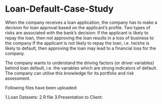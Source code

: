 # Loan-Default-Case-Study
When the company receives a loan application, the company has to make a decision for loan approval based on the applicant’s profile. Two types of risks are associated with the bank’s decision:  If the applicant is likely to repay the loan, then not approving the loan results in a loss of business to the company  If the applicant is not likely to repay the loan, i.e. he/she is likely to default, then approving the loan may lead to a financial loss for the company.

The company wants to understand the driving factors (or driver variables) behind loan default, i.e. the variables which are strong indicators of default.  The company can utilise this knowledge for its portfolio and risk assessment. 

Following files have been uploaded:

1.Loan Datasets:
2.R file
3.Presentation to Client:
